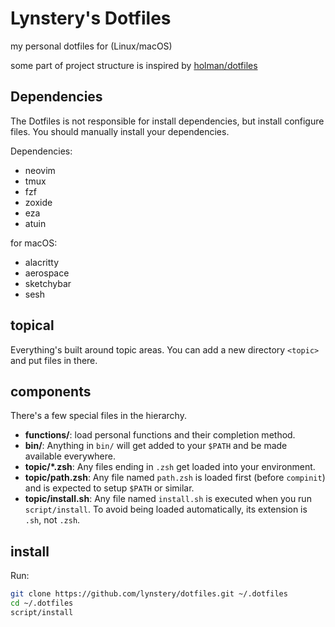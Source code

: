 # Lynstery's Dotfiles

my personal dotfiles for (Linux/macOS)

some part of project structure is inspired by [holman/dotfiles](https://github.com/holman/dotfiles)

## Dependencies

The Dotfiles is not responsible for install dependencies, but install configure files. You should manually install your dependencies.

Dependencies:
- neovim
- tmux
- fzf
- zoxide
- eza
- atuin


for macOS:

- alacritty
- aerospace
- sketchybar
- sesh


## topical

Everything's built around topic areas. You can add a new directory `<topic>` and put
files in there.

## components

There's a few special files in the hierarchy.
- **functions/**: load personal functions and their completion method.
- **bin/**: Anything in `bin/` will get added to your `$PATH` and be made
  available everywhere.
- **topic/\*.zsh**: Any files ending in `.zsh` get loaded into your
  environment.
- **topic/path.zsh**: Any file named `path.zsh` is loaded first (before `compinit`) and is
  expected to setup `$PATH` or similar.
- **topic/install.sh**: Any file named `install.sh` is executed when you run `script/install`. To avoid being loaded automatically, its extension is `.sh`, not `.zsh`.

## install

Run:

```sh
git clone https://github.com/lynstery/dotfiles.git ~/.dotfiles
cd ~/.dotfiles
script/install
```
